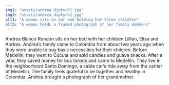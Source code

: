 ```yaml
---
img1: "assets/andrea_diptych1.jpg"
img2: "assets/andrea_diptych2.jpg"
alt1: "A woman sits on her bed holding her three children"
alt2: "A woman holds a framed photograph of her family members" 
---
```

Andrea Blanco Rondón sits on her bed with her children Lillian, Elisa and Andres. Andrea’s family came to Colombia from about two years ago when they were unable to buy basic necessities for their children. Before Medellín, they went to Cúcuta and sold candies and guava snacks. After a year, they saved money for bus tickets and came to Medellín. They live in the neighborhood Santo Domingo, a cable car’s ride away from the center of Medellín. The family feels grateful to be together and healthy in Colombia. Andrea brought a photograph of her grandmother.